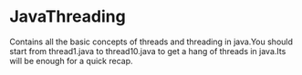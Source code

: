 # JavaThreading
Contains all the basic concepts of threads and threading in java.You should start from thread1.java to thread10.java to get a hang of threads in java.Its will be enough for a quick recap.
